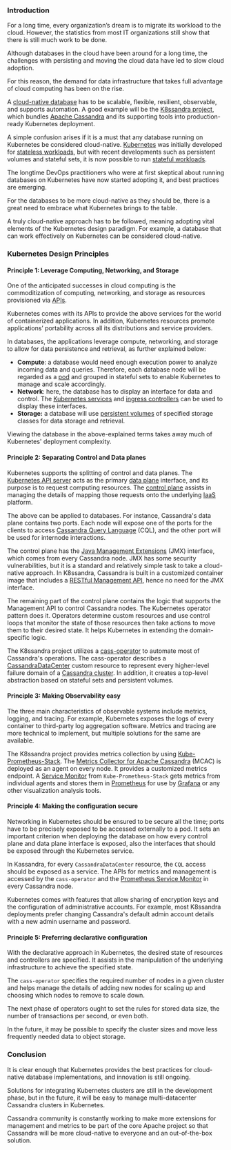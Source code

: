 ﻿### Introduction
For a long time, every organization’s dream is to migrate its workload to the cloud. However, the statistics from most IT organizations still show that there is still much work to be done.

Although databases in the cloud have been around for a long time, the challenges with persisting and moving the cloud data have led to slow cloud adoption.

For this reason, the demand for data infrastructure that takes full advantage of cloud computing has been on the rise.

A [cloud-native database](https://www.networkcomputing.com/cloud-infrastructure/what-are-cloud-native-databases-and-why-should-you-use-them) has to be scalable, flexible, resilient, observable, and supports automation. A good example will be the [K8ssandra project](https://k8ssandra.io/get-started/), which bundles [Apache Cassandra](https://cassandra.apache.org/) and its supporting tools into production-ready Kubernetes deployment.

A simple confusion arises if it is a must that any database running on Kubernetes be considered cloud-native. [Kubernetes](https://kubernetes.io/) was initially developed for [stateless workloads](https://dzone.com/articles/kubernetes-and-running-stateful-workloads), but with recent developments such as persistent volumes and stateful sets, it is now possible to run [stateful workloads](https://dzone.com/articles/kubernetes-and-running-stateful-workloads).

The longtime DevOps practitioners who were at first skeptical about running databases on Kubernetes have now started adopting it, and best practices are emerging.

For the databases to be more cloud-native as they should be, there is a great need to embrace what Kubernetes brings to the table.

A truly cloud-native approach has to be followed, meaning adopting vital elements of the Kubernetes design paradigm. For example, a database that can work effectively on Kubernetes can be considered cloud-native.

### Kubernetes Design Principles
#### Principle 1: Leverage Computing, Networking, and Storage
One of the anticipated successes in cloud computing is the commoditization of computing, networking, and storage as resources provisioned via [APIs](https://apifriends.com/api-management/what-is-an-api/).

Kubernetes comes with its APIs to provide the above services for the world of containerized applications. In addition, Kubernetes resources promote applications’ portability across all its distributions and service providers.

In databases, the applications leverage compute, networking, and storage to allow for data persistence and retrieval, as further explained below:

- **Compute**: a database would need enough execution power to analyze incoming data and queries. Therefore, each database node will be regarded as a [pod](https://kubernetes.io/docs/concepts/workloads/pods/) and grouped in stateful sets to enable Kubernetes to manage and scale accordingly.
- **Network**: here, the database has to display an interface for data and control. The [Kubernetes services](https://kubernetes.io/docs/concepts/services-networking/service/) and [ingress controllers](https://kubernetes.io/docs/concepts/services-networking/ingress-controllers/) can be used to display these interfaces.
- **Storage:** a database will use [persistent volumes](https://kubernetes.io/docs/concepts/storage/persistent-volumes/) of specified storage classes for data storage and retrieval.

Viewing the database in the above-explained terms takes away much of Kubernetes' deployment complexity.

#### Principle 2: Separating Control and Data planes
Kubernetes supports the splitting of control and data planes. The [Kubernetes API server](https://kubernetes.io/docs/reference/command-line-tools-reference/kube-apiserver/) acts as the primary [data plane](https://spot.io/what-is-kubernetes-data-plane/) interface, and its purpose is to request computing resources. The [control plane](https://kubernetes.io/docs/concepts/overview/components/) assists in managing the details of mapping those requests onto the underlying [IaaS](https://azure.microsoft.com/en-us/overview/what-is-iaas/) platform.

The above can be applied to databases. For instance, Cassandra's data plane contains two ports. Each node will expose one of the ports for the clients to access [Cassandra Query Language](https://cassandra.apache.org/doc/latest/cql/) (CQL), and the other port will be used for internode interactions.

The control plane has the [Java Management Extensions](https://www.baeldung.com/java-management-extensions) (JMX) interface, which comes from every Cassandra node. JMX has some security vulnerabilities, but it is a standard and relatively simple task to take a cloud-native approach. In K8ssandra, Cassandra is built in a customized container image that includes a [RESTful Management API](https://docs.microsoft.com/en-us/rest/api/apimanagement/apimanagementrest/api-management-rest), hence no need for the JMX interface.

The remaining part of the control plane contains the logic that supports the Management API to control Cassandra nodes. The Kubernetes operator pattern does it. Operators determine custom resources and use control loops that monitor the state of those resources then take actions to move them to their desired state. It helps Kubernetes in extending the domain-specific logic.

The K8ssandra project utilizes a [cass-operator](https://docs.datastax.com/en/cass-operator/doc/cass-operator/cassOperatorAbout.html) to automate most of Cassandra's operations. The cass-operator describes a [CassandraDataCenter](https://www.datastax.com/blog/distributed-database-things-know-cassandra-datacenter-racks) custom resource to represent every higher-level failure domain of a [Cassandra cluster](https://data-flair.training/blogs/cassandra-cluster). In addition, it creates a top-level abstraction based on stateful sets and persistent volumes.

#### Principle 3: Making Observability easy
The three main characteristics of observable systems include metrics, logging, and tracing. For example, Kubernetes exposes the logs of every container to third-party log aggregation software. Metrics and tracing are more technical to implement, but multiple solutions for the same are available.

The K8ssandra project provides metrics collection by using [Kube-Prometheus-Stack](https://docs.syseleven.de/metakube/de/metakube-accelerator/building-blocks/observability-monitoring/kube-prometheus-stack). The [Metrics Collector for Apache Cassandra](https://www.datastax.com/blog/monitoring-apache-cassandratm-made-simple) (MCAC) is deployed as an agent on every node. It provides a customized metrics endpoint. A [Service Monitor](https://sysdig.com/blog/kubernetes-monitoring-prometheus-operator-part3/) from `Kube-Prometheus-Stack` gets metrics from individual agents and stores them in [Prometheus](https://prometheus.io/) for use by [Grafana](https://grafana.com/) or any other visualization analysis tools.

#### Principle 4: Making the configuration secure
Networking in Kubernetes should be ensured to be secure all the time; ports have to be precisely exposed to be accessed externally to a pod. It sets an important criterion when deploying the database on how every control plane and data plane interface is exposed, also the interfaces that should be exposed through the Kubernetes service.

In Kassandra, for every `CassandraDataCenter` resource, the `CQL` access should be exposed as a service. The APIs for metrics and management is accessed by the `cass-operator` and the [Prometheus Service Monitor](https://medium.com/kubernetes-tutorials/simple-management-of-prometheus-monitoring-pipeline-with-the-prometheus-operator-b445da0e0d1a) in every Cassandra node.

Kubernetes comes with features that allow sharing of encryption keys and the configuration of administrative accounts. For example, most K8ssandra deployments prefer changing Cassandra's default admin account details with a new admin username and password.

#### Principle 5: Preferring declarative configuration
With the declarative approach in Kubernetes, the desired state of resources and controllers are specified. It assists in the manipulation of the underlying infrastructure to achieve the specified state.

The `cass-operator` specifies the required number of nodes in a given cluster and helps manage the details of adding new nodes for scaling up and choosing which nodes to remove to scale down.

The next phase of operators ought to set the rules for stored data size, the number of transactions per second, or even both.

In the future, it may be possible to specify the cluster sizes and move less frequently needed data to object storage.

### Conclusion
It is clear enough that Kubernetes provides the best practices for cloud-native database implementations, and innovation is still ongoing.

Solutions for integrating Kubernetes clusters are still in the development phase, but in the future, it will be easy to manage multi-datacenter Cassandra clusters in Kubernetes.

Cassandra community is constantly working to make more extensions for management and metrics to be part of the core Apache project so that Cassandra will be more cloud-native to everyone and an out-of-the-box solution.